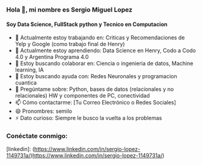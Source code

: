 ### Hola 👋, mi nombre es Sergio Miguel Lopez

#### Soy Data Science, FullStack python y Tecnico en Computacion

- 🔭 Actualmente estoy trabajando en: Criticas y Recomendaciones de Yelp y Google (como trabajo final de Henry) 
- 🌱 Actualmente estoy aprendiendo: Data Science en Henry, Codo a Codo 4.0 y Argentina Programa 4.0
- 👯 Estoy buscando colaborar en: Ciencia o ingenieria de datos, Machine learning, IA
- 🤔 Estoy buscando ayuda con: Redes Neuronales y programacion cuantica
- 💬 Pregúntame sobre: Python, bases de datos (relacionales y no relacionales) HW y componentes de PC, conectividad
- 📫 Cómo contactarme: [Tu Correo Electrónico o Redes Sociales]
- 😄 Pronombres: semilo
- ⚡ Dato curioso: Siempre le busco la vuelta a los problemas

### Conéctate conmigo:

[linkedin]: (https://www.linkedin.com/in/sergio-lopez-1149731a/)https://www.linkedin.com/in/sergio-lopez-1149731a/)

[twitter]: (https://twitter.com/Semilo33)
